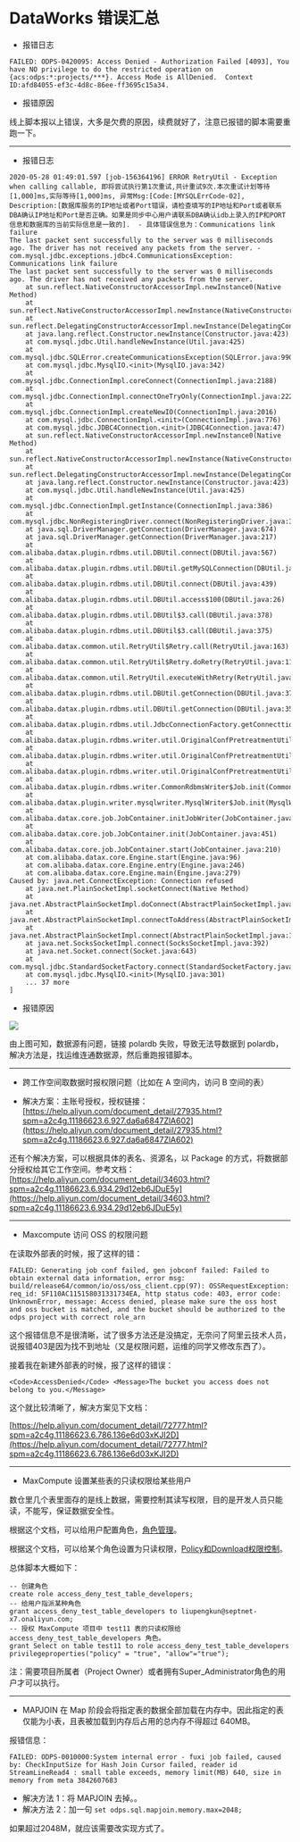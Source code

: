 # DataWorks 错误汇总


- 报错日志

```
FAILED: ODPS-0420095: Access Denied - Authorization Failed [4093], You have NO privilege to do the restricted operation on  {acs:odps:*:projects/***}. Access Mode is AllDenied.  Context ID:afd84055-ef3c-4d8c-86ee-ff3695c15a34.
```

- 报错原因

线上脚本报以上错误，大多是欠费的原因，续费就好了，注意已报错的脚本需要重跑一下。

---

- 报错日志

```
2020-05-28 01:49:01.597 [job-156364196] ERROR RetryUtil - Exception when calling callable, 即将尝试执行第1次重试,共计重试9次.本次重试计划等待[1,000]ms,实际等待[1,000]ms, 异常Msg:[Code:[MYSQLErrCode-02], Description:[数据库服务的IP地址或者Port错误，请检查填写的IP地址和Port或者联系DBA确认IP地址和Port是否正确。如果是同步中心用户请联系DBA确认idb上录入的IP和PORT信息和数据库的当前实际信息是一致的].  - 具体错误信息为：Communications link failure
The last packet sent successfully to the server was 0 milliseconds ago. The driver has not received any packets from the server. - com.mysql.jdbc.exceptions.jdbc4.CommunicationsException: Communications link failure
The last packet sent successfully to the server was 0 milliseconds ago. The driver has not received any packets from the server.
    at sun.reflect.NativeConstructorAccessorImpl.newInstance0(Native Method)
    at sun.reflect.NativeConstructorAccessorImpl.newInstance(NativeConstructorAccessorImpl.java:62)
    at sun.reflect.DelegatingConstructorAccessorImpl.newInstance(DelegatingConstructorAccessorImpl.java:45)
    at java.lang.reflect.Constructor.newInstance(Constructor.java:423)
    at com.mysql.jdbc.Util.handleNewInstance(Util.java:425)
    at com.mysql.jdbc.SQLError.createCommunicationsException(SQLError.java:990)
    at com.mysql.jdbc.MysqlIO.<init>(MysqlIO.java:342)
    at com.mysql.jdbc.ConnectionImpl.coreConnect(ConnectionImpl.java:2188)
    at com.mysql.jdbc.ConnectionImpl.connectOneTryOnly(ConnectionImpl.java:2221)
    at com.mysql.jdbc.ConnectionImpl.createNewIO(ConnectionImpl.java:2016)
    at com.mysql.jdbc.ConnectionImpl.<init>(ConnectionImpl.java:776)
    at com.mysql.jdbc.JDBC4Connection.<init>(JDBC4Connection.java:47)
    at sun.reflect.NativeConstructorAccessorImpl.newInstance0(Native Method)
    at sun.reflect.NativeConstructorAccessorImpl.newInstance(NativeConstructorAccessorImpl.java:62)
    at sun.reflect.DelegatingConstructorAccessorImpl.newInstance(DelegatingConstructorAccessorImpl.java:45)
    at java.lang.reflect.Constructor.newInstance(Constructor.java:423)
    at com.mysql.jdbc.Util.handleNewInstance(Util.java:425)
    at com.mysql.jdbc.ConnectionImpl.getInstance(ConnectionImpl.java:386)
    at com.mysql.jdbc.NonRegisteringDriver.connect(NonRegisteringDriver.java:330)
    at java.sql.DriverManager.getConnection(DriverManager.java:674)
    at java.sql.DriverManager.getConnection(DriverManager.java:217)
    at com.alibaba.datax.plugin.rdbms.util.DBUtil.connect(DBUtil.java:567)
    at com.alibaba.datax.plugin.rdbms.util.DBUtil.getMySQLConnection(DBUtil.java:460)
    at com.alibaba.datax.plugin.rdbms.util.DBUtil.connect(DBUtil.java:439)
    at com.alibaba.datax.plugin.rdbms.util.DBUtil.access$100(DBUtil.java:26)
    at com.alibaba.datax.plugin.rdbms.util.DBUtil$3.call(DBUtil.java:378)
    at com.alibaba.datax.plugin.rdbms.util.DBUtil$3.call(DBUtil.java:375)
    at com.alibaba.datax.common.util.RetryUtil$Retry.call(RetryUtil.java:163)
    at com.alibaba.datax.common.util.RetryUtil$Retry.doRetry(RetryUtil.java:111)
    at com.alibaba.datax.common.util.RetryUtil.executeWithRetry(RetryUtil.java:31)
    at com.alibaba.datax.plugin.rdbms.util.DBUtil.getConnection(DBUtil.java:375)
    at com.alibaba.datax.plugin.rdbms.util.DBUtil.getConnection(DBUtil.java:359)
    at com.alibaba.datax.plugin.rdbms.util.JdbcConnectionFactory.getConnecttion(JdbcConnectionFactory.java:29)
    at com.alibaba.datax.plugin.rdbms.writer.util.OriginalConfPretreatmentUtil.dealColumnConf(OriginalConfPretreatmentUtil.java:167)
    at com.alibaba.datax.plugin.rdbms.writer.util.OriginalConfPretreatmentUtil.dealColumnConf(OriginalConfPretreatmentUtil.java:250)
    at com.alibaba.datax.plugin.rdbms.writer.util.OriginalConfPretreatmentUtil.doPretreatment(OriginalConfPretreatmentUtil.java:43)
    at com.alibaba.datax.plugin.rdbms.writer.CommonRdbmsWriter$Job.init(CommonRdbmsWriter.java:68)
    at com.alibaba.datax.plugin.writer.mysqlwriter.MysqlWriter$Job.init(MysqlWriter.java:31)
    at com.alibaba.datax.core.job.JobContainer.initJobWriter(JobContainer.java:1064)
    at com.alibaba.datax.core.job.JobContainer.init(JobContainer.java:451)
    at com.alibaba.datax.core.job.JobContainer.start(JobContainer.java:210)
    at com.alibaba.datax.core.Engine.start(Engine.java:96)
    at com.alibaba.datax.core.Engine.entry(Engine.java:246)
    at com.alibaba.datax.core.Engine.main(Engine.java:279)
Caused by: java.net.ConnectException: Connection refused
    at java.net.PlainSocketImpl.socketConnect(Native Method)
    at java.net.AbstractPlainSocketImpl.doConnect(AbstractPlainSocketImpl.java:350)
    at java.net.AbstractPlainSocketImpl.connectToAddress(AbstractPlainSocketImpl.java:206)
    at java.net.AbstractPlainSocketImpl.connect(AbstractPlainSocketImpl.java:188)
    at java.net.SocksSocketImpl.connect(SocksSocketImpl.java:392)
    at java.net.Socket.connect(Socket.java:643)
    at com.mysql.jdbc.StandardSocketFactory.connect(StandardSocketFactory.java:211)
    at com.mysql.jdbc.MysqlIO.<init>(MysqlIO.java:301)
    ... 37 more
]
```


- 报错原因

![](https://github.com/liuzhongning/Articles/blob/master/resources/BigData/DataWorks-errors-01.jpg)

由上图可知，数据源有问题，链接 polardb 失败，导致无法导数据到 polardb，解决方法是，找运维连通数据源，然后重跑报错脚本。

---

- 跨工作空间取数据时报权限问题（比如在 A 空间内，访问 B 空间的表）

- 解决方案：主账号授权，授权链接：[https://help.aliyun.com/document_detail/27935.html?spm=a2c4g.11186623.6.927.da6a6847ZlA602](https://help.aliyun.com/document_detail/27935.html?spm=a2c4g.11186623.6.927.da6a6847ZlA602)

还有个解决方案，可以根据具体的表名、资源名，以 Package 的方式，将数据部分授权给其它工作空间。参考文档：[https://help.aliyun.com/document_detail/34603.html?spm=a2c4g.11186623.6.934.29d12eb6JDuE5y](https://help.aliyun.com/document_detail/34603.html?spm=a2c4g.11186623.6.934.29d12eb6JDuE5y)

---

- Maxcompute 访问 OSS 的权限问题

在读取外部表的时候，报了这样的错：

```
FAILED: Generating job conf failed, gen jobconf failed: Failed to obtain external data information, error msg: build/release64/common/io/oss/oss_client.cpp(97): OSSRequestException: req_id: 5F110AC115158031331734EA, http status code: 403, error code: UnknownError, message: Access denied, please make sure the oss host and oss bucket is matched, and the bucket should be authorized to the odps project with correct role_arn
```

这个报错信息不是很清晰，试了很多方法还是没搞定，无奈问了阿里云技术人员，说报错403是因为找不到地址（又是权限问题，运维的同学又修改东西了）。

接着我在新建外部表的时候，报了这样的错误：

```
<Code>AccessDenied</Code> <Message>The bucket you access does not belong to you.</Message>
```

这个就比较清晰了，解决方案见下文档：

[https://help.aliyun.com/document_detail/72777.html?spm=a2c4g.11186623.6.786.136e6d03xKJI2D](https://help.aliyun.com/document_detail/72777.html?spm=a2c4g.11186623.6.786.136e6d03xKJI2D)

---

- MaxCompute 设置某些表的只读权限给某些用户

数仓里几个表里面存的是线上数据，需要控制其读写权限，目的是开发人员只能读，不能写，保证数据安全性。

根据这个文档，可以给用户配置角色，[角色管理](https://help.aliyun.com/document_detail/27934.html?spm=a2c4g.11186623.6.927.49d29d61tRALZe)。


根据这个文档，可以给某个角色设置为只读权限，[Policy和Download权限控制](https://help.aliyun.com/document_detail/162576.html?spm=a2c4g.11186623.6.930.3cc31afdqENv14)。

总体脚本大概如下：

```
-- 创建角色
create role access_deny_test_table_developers;
-- 给用户指派某种角色
grant access_deny_test_table_developers to liupengkun@septnet-x7.onaliyun.com;
-- 授权 MaxCompute 项目中 test11 表的只读权限给 access_deny_test_table_developers 角色。
grant Select on table test11 to role access_deny_test_table_developers privilegeproperties("policy" = "true", "allow"="true");

```

注：需要项目所属者（Project Owner）或者拥有Super_Administrator角色的用户才可以执行。

---


- MAPJOIN 在 Map 阶段会将指定表的数据全部加载在内存中。因此指定的表仅能为小表，且表被加载到内存后占用的总内存不得超过 640MB。

报错信息：

```
FAILED: ODPS-0010000:System internal error - fuxi job failed, caused by: CheckInputSize for Hash Join Cursor failed, reader id StreamLineRead4 : small table exceeds, memory limit(MB) 640, size in memory from meta 3842607683
```

- 解决方法 1：将 MAPJOIN 去掉。。
- 解决方法 2：加一句 `set odps.sql.mapjoin.memory.max=2048;`

如果超过2048M，就应该需要改实现方式了。